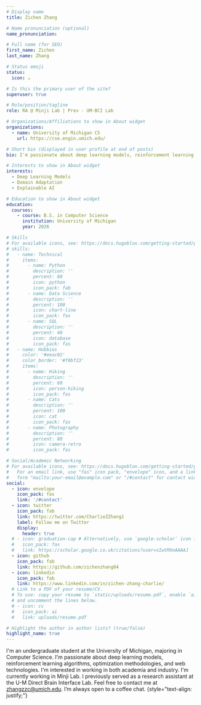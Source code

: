 ```yaml
---
# Display name
title: Zichen Zhang

# Name pronunciation (optional)
name_pronunciation:

# Full name (for SEO)
first_name: Zichen
last_name: Zhang

# Status emoji
status:
  icon: ☕️

# Is this the primary user of the site?
superuser: true

# Role/position/tagline
role: RA @ Minji Lab | Prev - UM-BCI Lab

# Organizations/Affiliations to show in About widget
organizations:
  - name: University of Michigan CS
    url: https://cse.engin.umich.edu/

# Short bio (displayed in user profile at end of posts)
bio: I'm passionate about deep learning models, reinforcement learning algorithms, optimization methodologies, and web technologies.

# Interests to show in About widget
interests:
  - Deep Learning Models
  - Domain Adaptation
  - Explainable AI

# Education to show in About widget
education:
  courses:
    - course: B.S. in Computer Science
      institution: University of Michigan
      year: 2026

# Skills
# For available icons, see: https://docs.hugoblox.com/getting-started/page-builder/#icons
# skills:
#   - name: Technical
#     items:
#       - name: Python
#         description: ''
#         percent: 80
#         icon: python
#         icon_pack: fab
#       - name: Data Science
#         description: ''
#         percent: 100
#         icon: chart-line
#         icon_pack: fas
#       - name: SQL
#         description: ''
#         percent: 40
#         icon: database
#         icon_pack: fas
#   - name: Hobbies
#     color: '#eeac02'
#     color_border: '#f0bf23'
#     items:
#       - name: Hiking
#         description: ''
#         percent: 60
#         icon: person-hiking
#         icon_pack: fas
#       - name: Cats
#         description: ''
#         percent: 100
#         icon: cat
#         icon_pack: fas
#       - name: Photography
#         description: ''
#         percent: 80
#         icon: camera-retro
#         icon_pack: fas

# Social/Academic Networking
# For available icons, see: https://docs.hugoblox.com/getting-started/page-builder/#icons
#   For an email link, use "fas" icon pack, "envelope" icon, and a link in the
#   form "mailto:your-email@example.com" or "/#contact" for contact widget.
social:
  - icon: envelope
    icon_pack: fas
    link: '/#contact'
  - icon: twitter
    icon_pack: fab
    link: https://twitter.com/CharlieZZhang1
    label: Follow me on Twitter
    display:
      header: true
  # - icon: graduation-cap # Alternatively, use `google-scholar` icon from `ai` icon pack
  #   icon_pack: fas
  #   link: https://scholar.google.co.uk/citations?user=sIwtMXoAAAAJ
  - icon: github
    icon_pack: fab
    link: https://github.com/zichenzhang04
  - icon: linkedin
    icon_pack: fab
    link: https://www.linkedin.com/in/zichen-zhang-charlie/
  # Link to a PDF of your resume/CV.
  # To use: copy your resume to `static/uploads/resume.pdf`, enable `ai` icons in `params.yaml`,
  # and uncomment the lines below.
  # - icon: cv
  #   icon_pack: ai
  #   link: uploads/resume.pdf

# Highlight the author in author lists? (true/false)
highlight_name: true
---
```


I'm an undergraduate student at the University of Michigan, majoring in Computer Science. I'm passionate about deep learning models, reinforcement learning algorithms, optimization methodologies, and web technologies. I'm interested in working in both academia and industry. I'm currently working in Minji Lab. I previously served as a research assistant at the U-M Direct Brain Interface Lab. Feel free to contact me at zhangzzc@umich.edu. I’m always open to a coffee chat.
{style="text-align: justify;"}
